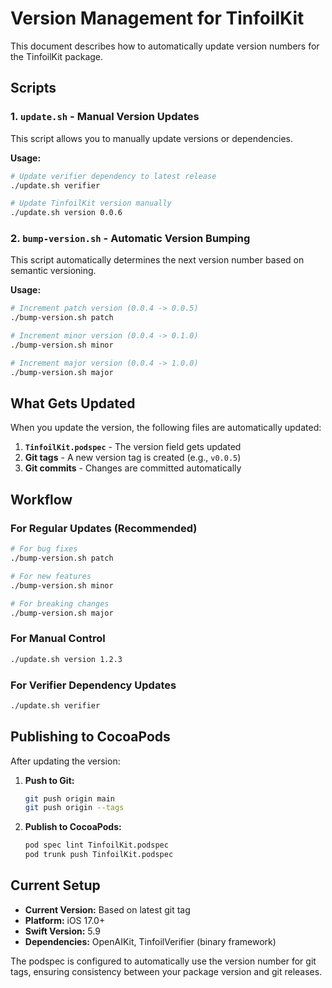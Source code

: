 # Version Management for TinfoilKit

This document describes how to automatically update version numbers for the TinfoilKit package.

## Scripts

### 1. `update.sh` - Manual Version Updates

This script allows you to manually update versions or dependencies.

**Usage:**
```bash
# Update verifier dependency to latest release
./update.sh verifier

# Update TinfoilKit version manually
./update.sh version 0.0.6
```

### 2. `bump-version.sh` - Automatic Version Bumping

This script automatically determines the next version number based on semantic versioning.

**Usage:**
```bash
# Increment patch version (0.0.4 -> 0.0.5)
./bump-version.sh patch

# Increment minor version (0.0.4 -> 0.1.0)
./bump-version.sh minor

# Increment major version (0.0.4 -> 1.0.0)
./bump-version.sh major
```

## What Gets Updated

When you update the version, the following files are automatically updated:

1. **`TinfoilKit.podspec`** - The version field gets updated
2. **Git tags** - A new version tag is created (e.g., `v0.0.5`)
3. **Git commits** - Changes are committed automatically

## Workflow

### For Regular Updates (Recommended)
```bash
# For bug fixes
./bump-version.sh patch

# For new features
./bump-version.sh minor

# For breaking changes
./bump-version.sh major
```

### For Manual Control
```bash
./update.sh version 1.2.3
```

### For Verifier Dependency Updates
```bash
./update.sh verifier
```

## Publishing to CocoaPods

After updating the version:

1. **Push to Git:**
   ```bash
   git push origin main
   git push origin --tags
   ```

2. **Publish to CocoaPods:**
   ```bash
   pod spec lint TinfoilKit.podspec
   pod trunk push TinfoilKit.podspec
   ```

## Current Setup

- **Current Version:** Based on latest git tag
- **Platform:** iOS 17.0+
- **Swift Version:** 5.9
- **Dependencies:** OpenAIKit, TinfoilVerifier (binary framework)

The podspec is configured to automatically use the version number for git tags, ensuring consistency between your package version and git releases. 